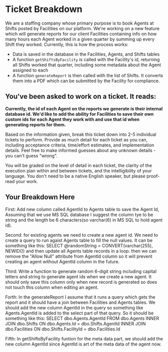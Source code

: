 # Ticket Breakdown
We are a staffing company whose primary purpose is to book Agents at Shifts posted by Facilities on our platform. We're working on a new feature which will generate reports for our client Facilities containing info on how many hours each Agent worked in a given quarter by summing up every Shift they worked. Currently, this is how the process works:

- Data is saved in the database in the Facilities, Agents, and Shifts tables
- A function `getShiftsByFacility` is called with the Facility's id, returning all Shifts worked that quarter, including some metadata about the Agent assigned to each
- A function `generateReport` is then called with the list of Shifts. It converts them into a PDF which can be submitted by the Facility for compliance.

## You've been asked to work on a ticket. It reads:

**Currently, the id of each Agent on the reports we generate is their internal database id. We'd like to add the ability for Facilities to save their own custom ids for each Agent they work with and use that id when generating reports for them.**


Based on the information given, break this ticket down into 2-5 individual tickets to perform. Provide as much detail for each ticket as you can, including acceptance criteria, time/effort estimates, and implementation details. Feel free to make informed guesses about any unknown details - you can't guess "wrong".


You will be graded on the level of detail in each ticket, the clarity of the execution plan within and between tickets, and the intelligibility of your language. You don't need to be a native English speaker, but please proof-read your work.

## Your Breakdown Here
First: Add new column called AgentId to Agents table to save the Agent Id, Assuming that we use MS SQL database I suggest the column tye to be string and the length be 6 characters(so varchar(6) in MS SQL to hold agent id).

Second: for existing agents we need to create a new agent id. We need to create a query to run agaist Agents table to fill the null values. It can be something like this:
SELECT @randomString = CONVERT(varchar(255), NEWID()) 
and then update all Agents table records in a loop. then we can remove the "Allow Null" attribute from AgentId column so it will prevent creating an agent without AgentId column in the future.

Third: Write a function to generate random 6-digit string including capital letters and string to generate agent ids when we create a new agent. It should only save this column only when new record is generated so does not touch this column when editing an agent. 

Forth: In the generateReport I assume that it runs a query which gets the report and it should have a join between Facilities and Agents tables. We should add the new column AgentId in the query so something like Agents.AgentId is added to the select part of that query.
So it should be something like this:
SELECT        dbo.Agents.AgentId
FROM            dbo.Agents INNER JOIN
                         dbo.Shifts ON dbo.Agents.Id = dbo.Shifts.AgentId INNER JOIN
                         dbo.Facilities ON dbo.Shifts.FacilityId = dbo.Facilities.Id
                         
Fifth: In getShiftsByFacility funtion for the meta data part, we should add the new column AgentId since AgentId is art of the meta data of the agent now.